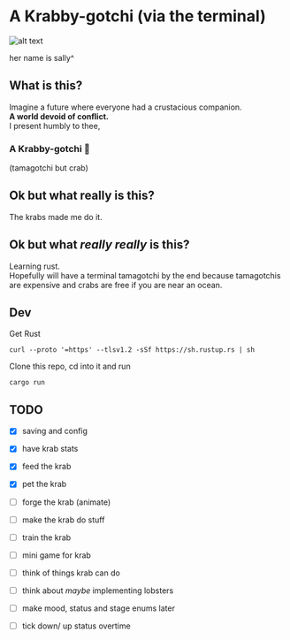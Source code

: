 # A Krabby-gotchi (via the terminal)

![alt text](https://upload.wikimedia.org/wikipedia/commons/a/a5/Sally_Lightfoot_Crab_2019.jpg)
<p>her name is sally^</p>


## What is this?
Imagine a future where everyone had a crustacious companion.
<br>
**A world devoid of conflict.**
<br>
I present humbly to thee,

### A Krabby-gotchi 🦀
(tamagotchi but crab)

## Ok but what really is this?
The krabs made me do it.

## Ok but what *really really* is this?
Learning rust. 
<br>
Hopefully will have a terminal tamagotchi by the end because tamagotchis 
are expensive and crabs are free if you are near an ocean.

## Dev
Get Rust
```
curl --proto '=https' --tlsv1.2 -sSf https://sh.rustup.rs | sh
```
Clone this repo, cd into it and run
```
cargo run
```
## TODO
- [x] saving and config 
- [x] have krab stats 
- [x] feed the krab
- [x] pet the krab 
- [ ] forge the krab (animate)
- [ ] make the krab do stuff
- [ ] train the krab
- [ ] mini game for krab
- [ ] think of things krab can do 
- [ ] think about *maybe* implementing lobsters 
- [ ] make mood, status and stage enums later 
- [ ] tick down/ up status overtime 









